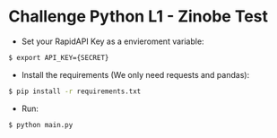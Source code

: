 # Challenge Python L1 - Zinobe Test

* Set your RapidAPI Key as a envieroment variable:
```bash
$ export API_KEY={SECRET}
```

* Install the requirements (We only need requests and pandas): 
```bash
$ pip install -r requirements.txt
```

* Run:
```bash
$ python main.py
```
